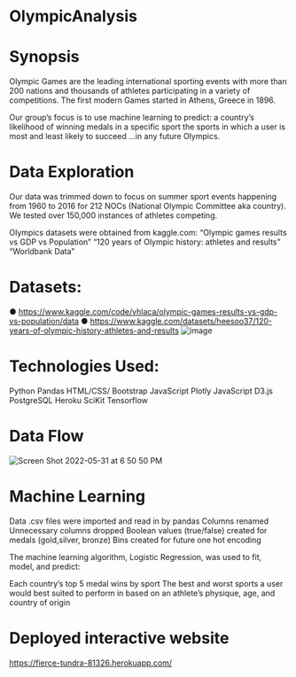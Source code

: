 # OlympicAnalysis


# Synopsis
Olympic Games are the leading international sporting events with more than 200 nations and thousands of athletes participating in a variety of competitions.  The first modern Games started in Athens, Greece in 1896.

Our group’s focus is to use machine learning to predict:
a country’s likelihood of winning medals in a specific sport 
the sports in which a user is most and least likely to succeed 
…in any future Olympics.

# Data Exploration
Our data was trimmed down to focus on summer sport events happening from 1960 to 2016 for 212 NOCs (National Olympic Committee aka country). We tested over 150,000 instances of athletes competing.

Olympics datasets were obtained from kaggle.com:
“Olympic games results vs GDP vs Population”
“120 years of Olympic history: athletes and results”
“Worldbank Data”

# Datasets:
●	https://www.kaggle.com/code/vhlaca/olympic-games-results-vs-gdp-vs-population/data
●	https://www.kaggle.com/datasets/heesoo37/120-years-of-olympic-history-athletes-and-results
![image](https://user-images.githubusercontent.com/94502554/171308022-be583c9e-57ee-4250-90bf-41e16912e56a.png)


# Technologies Used:
Python Pandas
HTML/CSS/ Bootstrap
JavaScript Plotly
JavaScript D3.js
PostgreSQL
Heroku
SciKit 
Tensorflow 

# Data Flow
![Screen Shot 2022-05-31 at 6 50 50 PM](https://user-images.githubusercontent.com/94502554/171308216-c6a15006-8527-4b3d-a4a3-5b6f231c6d8f.png)

# Machine Learning
Data .csv files were imported and read in by pandas
Columns renamed
Unnecessary columns dropped
Boolean values (true/false) created for medals (gold,silver, bronze)
Bins created for future one hot encoding

The machine learning algorithm, Logistic Regression, was used to fit, model, and predict:

Each country’s top 5 medal wins by sport
The best and worst sports a user would best suited to perform in based on an athlete’s physique, age, and country of origin

# Deployed interactive website
https://fierce-tundra-81326.herokuapp.com/




